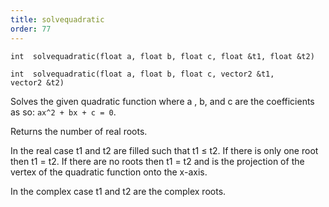 ```yaml
---
title: solvequadratic
order: 77
---
```

`int  solvequadratic(float a, float b, float c, float &t1, float &t2)`

`int  solvequadratic(float a, float b, float c, vector2 &t1, vector2 &t2)`

Solves the given quadratic function where a , b, and c are the coefficients as so: `ax^2 + bx + c = 0`.

Returns the number of real roots.

In the real case t1 and t2 are filled such that t1 ≤ t2. If there is only one root then t1 = t2. If there are no roots then t1 = t2 and is the projection of the vertex of the quadratic function onto the x-axis.

In the complex case t1 and t2 are the complex roots.
